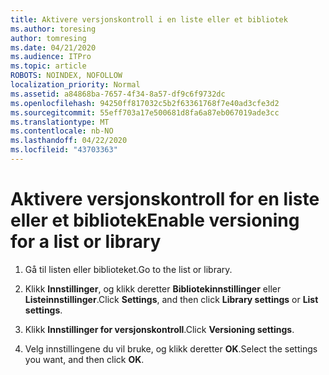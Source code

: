 ```yaml
---
title: Aktivere versjonskontroll i en liste eller et bibliotek
ms.author: toresing
author: tomresing
ms.date: 04/21/2020
ms.audience: ITPro
ms.topic: article
ROBOTS: NOINDEX, NOFOLLOW
localization_priority: Normal
ms.assetid: a84868ba-7657-4f34-8a57-df9c6f9732dc
ms.openlocfilehash: 94250ff817032c5b2f63361768f7e40ad3cfe3d2
ms.sourcegitcommit: 55eff703a17e500681d8fa6a87eb067019ade3cc
ms.translationtype: MT
ms.contentlocale: nb-NO
ms.lasthandoff: 04/22/2020
ms.locfileid: "43703363"
---
```

# <a name="enable-versioning-for-a-list-or-library"></a><span data-ttu-id="b09c4-102">Aktivere versjonskontroll for en liste eller et bibliotek</span><span class="sxs-lookup"><span data-stu-id="b09c4-102">Enable versioning for a list or library</span></span>

1. <span data-ttu-id="b09c4-103">Gå til listen eller biblioteket.</span><span class="sxs-lookup"><span data-stu-id="b09c4-103">Go to the list or library.</span></span>
    
2. <span data-ttu-id="b09c4-104">Klikk **Innstillinger**, og klikk deretter **Bibliotekinnstillinger** eller **Listeinnstillinger**.</span><span class="sxs-lookup"><span data-stu-id="b09c4-104">Click **Settings**, and then click **Library settings** or **List settings**.</span></span>
    
3. <span data-ttu-id="b09c4-105">Klikk **Innstillinger for versjonskontroll**.</span><span class="sxs-lookup"><span data-stu-id="b09c4-105">Click **Versioning settings**.</span></span>
    
4. <span data-ttu-id="b09c4-106">Velg innstillingene du vil bruke, og klikk deretter **OK**.</span><span class="sxs-lookup"><span data-stu-id="b09c4-106">Select the settings you want, and then click **OK**.</span></span>
    

